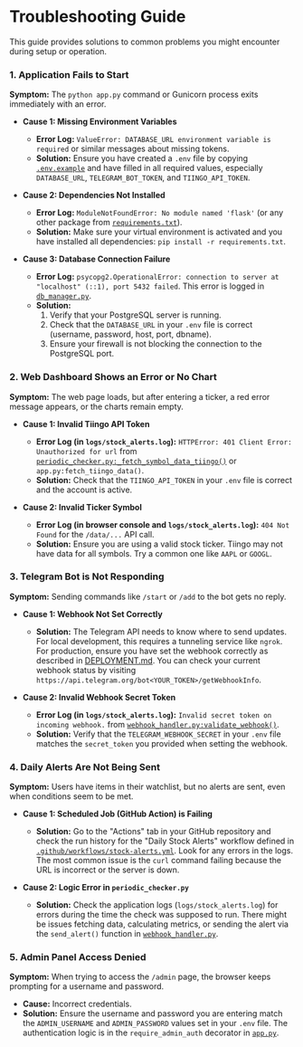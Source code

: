 # Troubleshooting Guide

This guide provides solutions to common problems you might encounter during setup or operation.

### 1. Application Fails to Start

**Symptom:** The `python app.py` command or Gunicorn process exits immediately with an error.

*   **Cause 1: Missing Environment Variables**
    *   **Error Log:** `ValueError: DATABASE_URL environment variable is required` or similar messages about missing tokens.
    *   **Solution:** Ensure you have created a `.env` file by copying [`.env.example`](./.env.example) and have filled in all required values, especially `DATABASE_URL`, `TELEGRAM_BOT_TOKEN`, and `TIINGO_API_TOKEN`.

*   **Cause 2: Dependencies Not Installed**
    *   **Error Log:** `ModuleNotFoundError: No module named 'flask'` (or any other package from [`requirements.txt`](./requirements.txt)).
    *   **Solution:** Make sure your virtual environment is activated and you have installed all dependencies: `pip install -r requirements.txt`.

*   **Cause 3: Database Connection Failure**
    *   **Error Log:** `psycopg2.OperationalError: connection to server at "localhost" (::1), port 5432 failed`. This error is logged in [`db_manager.py`](./db_manager.py).
    *   **Solution:**
        1.  Verify that your PostgreSQL server is running.
        2.  Check that the `DATABASE_URL` in your `.env` file is correct (username, password, host, port, dbname).
        3.  Ensure your firewall is not blocking the connection to the PostgreSQL port.

### 2. Web Dashboard Shows an Error or No Chart

**Symptom:** The web page loads, but after entering a ticker, a red error message appears, or the charts remain empty.

*   **Cause 1: Invalid Tiingo API Token**
    *   **Error Log (in `logs/stock_alerts.log`):** `HTTPError: 401 Client Error: Unauthorized for url` from [`periodic_checker.py:_fetch_symbol_data_tiingo()`](./periodic_checker.py) or `app.py:fetch_tiingo_data()`.
    *   **Solution:** Check that the `TIINGO_API_TOKEN` in your `.env` file is correct and the account is active.

*   **Cause 2: Invalid Ticker Symbol**
    *   **Error Log (in browser console and `logs/stock_alerts.log`):** `404 Not Found` for the `/data/...` API call.
    *   **Solution:** Ensure you are using a valid stock ticker. Tiingo may not have data for all symbols. Try a common one like `AAPL` or `GOOGL`.

### 3. Telegram Bot is Not Responding

**Symptom:** Sending commands like `/start` or `/add` to the bot gets no reply.

*   **Cause 1: Webhook Not Set Correctly**
    *   **Solution:** The Telegram API needs to know where to send updates. For local development, this requires a tunneling service like `ngrok`. For production, ensure you have set the webhook correctly as described in [DEPLOYMENT.md](./DEPLOYMENT.md). You can check your current webhook status by visiting `https://api.telegram.org/bot<YOUR_TOKEN>/getWebhookInfo`.

*   **Cause 2: Invalid Webhook Secret Token**
    *   **Error Log (in `logs/stock_alerts.log`):** `Invalid secret token on incoming webhook.` from [`webhook_handler.py:validate_webhook()`](./webhook_handler.py).
    *   **Solution:** Verify that the `TELEGRAM_WEBHOOK_SECRET` in your `.env` file matches the `secret_token` you provided when setting the webhook.

### 4. Daily Alerts Are Not Being Sent

**Symptom:** Users have items in their watchlist, but no alerts are sent, even when conditions seem to be met.

*   **Cause 1: Scheduled Job (GitHub Action) is Failing**
    *   **Solution:** Go to the "Actions" tab in your GitHub repository and check the run history for the "Daily Stock Alerts" workflow defined in [`.github/workflows/stock-alerts.yml`](./.github/workflows/stock-alerts.yml). Look for any errors in the logs. The most common issue is the `curl` command failing because the URL is incorrect or the server is down.

*   **Cause 2: Logic Error in `periodic_checker.py`**
    *   **Solution:** Check the application logs (`logs/stock_alerts.log`) for errors during the time the check was supposed to run. There might be issues fetching data, calculating metrics, or sending the alert via the `send_alert()` function in [`webhook_handler.py`](./webhook_handler.py).

### 5. Admin Panel Access Denied

**Symptom:** When trying to access the `/admin` page, the browser keeps prompting for a username and password.

*   **Cause:** Incorrect credentials.
*   **Solution:** Ensure the username and password you are entering match the `ADMIN_USERNAME` and `ADMIN_PASSWORD` values set in your `.env` file. The authentication logic is in the `require_admin_auth` decorator in [`app.py`](./app.py).

